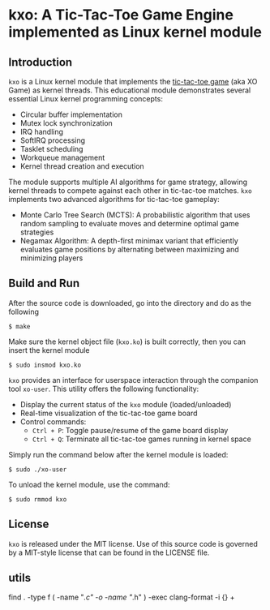 # kxo: A Tic-Tac-Toe Game Engine implemented as Linux kernel module

## Introduction
`kxo` is a Linux kernel module that implements the [tic-tac-toe game](https://en.wikipedia.org/wiki/Tic-tac-toe)
(aka XO Game) as kernel threads.
This educational module demonstrates several essential Linux kernel programming concepts:
  - Circular buffer implementation
  - Mutex lock synchronization
  - IRQ handling
  - SoftIRQ processing
  - Tasklet scheduling
  - Workqueue management
  - Kernel thread creation and execution

The module supports multiple AI algorithms for game strategy, allowing kernel threads to compete against each other in tic-tac-toe matches.
`kxo` implements two advanced algorithms for tic-tac-toe gameplay:
- Monte Carlo Tree Search (MCTS): A probabilistic algorithm that uses random sampling to evaluate moves and determine optimal game strategies
- Negamax Algorithm: A depth-first minimax variant that efficiently evaluates game positions by alternating between maximizing and minimizing players

## Build and Run
After the source code is downloaded, go into the directory and do as the following
```
$ make
```

Make sure the kernel object file (`kxo.ko`) is built correctly, then you can insert the kernel module
```
$ sudo insmod kxo.ko
```

`kxo` provides an interface for userspace interaction through the companion tool `xo-user`.
This utility offers the following functionality:
- Display the current status of the `kxo` module (loaded/unloaded)
- Real-time visualization of the tic-tac-toe game board
- Control commands:
  - `Ctrl + P`: Toggle pause/resume of the game board display
  - `Ctrl + Q`: Terminate all tic-tac-toe games running in kernel space

Simply run the command below after the kernel module is loaded:
```
$ sudo ./xo-user
```

To unload the kernel module, use the command:
```
$ sudo rmmod kxo
```

## License

`kxo` is released under the MIT license. Use of this source code is governed
by a MIT-style license that can be found in the LICENSE file.

## utils

find . -type f \( -name "*.c" -o -name "*.h" \) -exec clang-format -i {} +

